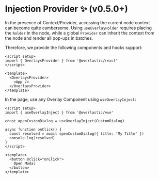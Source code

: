 # Injection Provider ✨ (v0.5.0+)

In the presence of Context/Provider, accessing the current node context can become quite cumbersome. Using `useOverlayHolder` requires placing the `holder` in the node, while a global `Provider` can inherit the context from the node and render all pop-ups in batches.

Therefore, we provide the following components and hooks support:

```vue
<script setup>
import { OverlaysProvider } from '@overlastic/react'
</script>

<template>
  <OverlaysProvider>
    <App />
  </OverlaysProvider>
</template>
```

In the page, use any Overlay Component using `useOverlayInject`:

```vue
<script setup>
import { useOverlayInject } from '@overlastic/vue'

const openCustomDialog = useOverlayInject(CustomDialog)

async function onClick() {
  const resolved = await openCustomDialog({ title: 'My Title' })
  console.log(resolved)
}
</script>

<template>
  <button @click="onClick">
    Open Modal
  </button>
</template>
```
